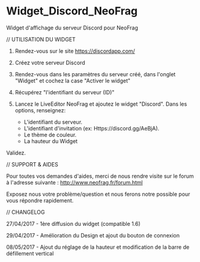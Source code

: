 # Widget_Discord_NeoFrag
Widget d'affichage du serveur Discord pour NeoFrag

// UTILISATION DU WIDGET

1. Rendez-vous sur le site https://discordapp.com/
	
2. Créez votre serveur Discord
	
3. Rendez-vous dans les paramètres du serveur créé,
dans l'onglet "Widget" et cochez la case "Activer le widget"
	
4. Récupérez "l'identifiant du serveur (ID)"
	
5. Lancez le LiveEditor NeoFrag et ajoutez le widget 	"Discord".
Dans les options, renseignez:
	- L'identifiant du serveur.
	- L'identifiant d'invitation (ex: Https://discord.gg/AeBjA).
	- Le thème de couleur.
	- La hauteur du Widget
	
Validez.

// SUPPORT & AIDES
	
Pour toutes vos demandes d'aides, merci de nous rendre visite sur le forum à l'adresse suivante : http://www.neofrag.fr/forum.html
	
Exposez nous votre problème/question et nous ferons notre possible pour vous répondre rapidement.
	

// CHANGELOG

27/04/2017 - 1ère diffusion du widget (compatible 1.6)
	
29/04/2017 - Amélioration du Design et ajout du bouton de connexion

08/05/2017 - Ajout du réglage de la hauteur et modification de la barre de défillement vertical
